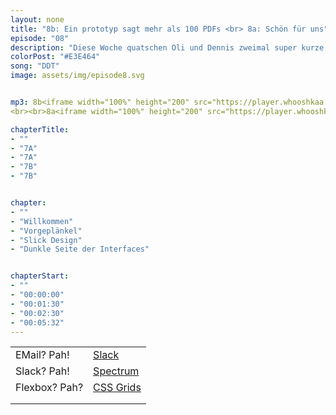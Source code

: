 ```yaml
---
layout: none
title: "8b: Ein prototyp sagt mehr als 100 PDFs <br> 8a: Schön für uns"
episode: "08"
description: "Diese Woche quatschen Oli und Dennis zweimal super kurze 20 Minuten. Im ersten Teil geht es um neue Jobs, bemerkenswerte U-Boote und faszinierende Storytelling-Tools. Der zweite Teil ist ganz meta über Buzzwords und UI Prototyping 101"
colorPost: "#E3E464"
song: "DDT"
image: assets/img/episode8.svg


mp3: 8b<iframe width="100%" height="200" src="https://player.whooshkaa.com/player/episode/id/103624?visual=true" frameborder="0"></iframe> 
<br><br>8a<iframe width="100%" height="200" src="https://player.whooshkaa.com/player/episode/id/100442?visual=true" frameborder="0"></iframe>

chapterTitle:
- ""
- "7A"
- "7A"
- "7B"
- "7B"


chapter:
- ""
- "Willkommen"
- "Vorgeplänkel"
- "Slick Design"
- "Dunkle Seite der Interfaces"


chapterStart:
- ""
- "00:00:00"
- "00:01:30"
- "00:02:30"
- "00:05:32"
---
```


<!-- nach 8 einträgen ein neues table erstellen, danke :) !-->

| | |
|:-|:-|
|EMail? Pah! | [Slack](https://slack.com)|
|Slack? Pah!| [Spectrum](https://spectrum.chat) |
|Flexbox? Pah? |  [CSS Grids](https://css-tricks.com/snippets/css/complete-guide-grid/)|
| |  |
| |  |
